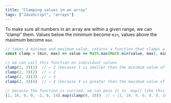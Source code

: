 ```yaml
---
title: "Clamping values in an array"
tags: ["JavaScript", "arrays"]
---
```

To make sure all numbers in an array are within a given range, we can “clamp” them. Values below the minimum become `min`, values above the maximum become `max`.

```js
// takes a minimum and maximum value, returns a function that clamps a value
const clamp = (min, max) => value => Math.max(Math.min(value, max), min)

// we can call this function on individual values
clamp(2, 3)(1)  // ⇒ 2 (because 1 is smaller than the minimum value of 2)
clamp(2, 3)(2)  // ⇒ 2
clamp(2, 3)(3)  // ⇒ 3
clamp(2, 3)(4)  // ⇒ 3 (because 4 is greater than the maximum value of 3)

// because the function is curried, we can pass it to .map() like this
[1, 16, 9, 0, -2, 8, 14].map(clamp(0, 10))  // ⇒ [1, 10, 9, 0, 0, 8, 10]
```

